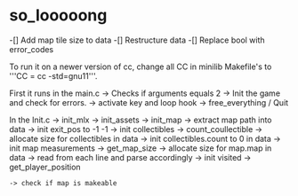 # so_looooong

-[] Add map tile size to data
-[] Restructure data
-[] Replace bool with error_codes

To run it on a newer version of cc, change all CC in minilib Makefile's to '''CC = cc -std=gnu11'''.

First it runs in the main.c
    -> Checks if arguments equals 2
    -> Init the game and check for errors.
    -> activate key and loop hook
    -> free_everything / Quit

In the Init.c
    -> init_mlx
    -> init_assets
    -> init_map
        -> extract map path into data
        -> init exit_pos to -1 -1
        -> init collectibles
            -> count_coullectible
            -> allocate size for collectibles in data
            -> init collectibles.count to 0 in data
        -> init map measurements
            -> get_map_size
            -> allocate size for map.map in data
            -> read from each line and parse accordingly
        -> init visited
        -> get_player_position

    -> check if map is makeable
